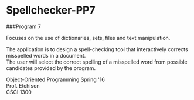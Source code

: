 # Spellchecker-PP7
###Program 7


Focuses on the use of dictionaries, sets, files and text manipulation.

The application is to design a spell-checking tool that interactively corrects misspelled words in a document. <br/>The user will select the correct spelling of a misspelled word from possible candidates provided by the program.

Object-Oriented Programming Spring '16
<br/>Prof. Etchison
<br/>CSCI 1300
